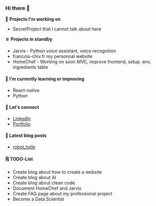 ### Hi there 👋
🔭 **Projects I'm working on**
- SecretProject that i cannot talk about here

⏸️ **Projects in standby**
- Jarvis - Python voice assistant, voice recognition
- francois-chiv.fr my personnal website
- HomeChef - Working on soon MVC, improve frontend, setup .env, ingredients table

#### 🌱 **I’m currently learning or improving**
- React-native
- Python

#### 💬 Let's connect
- [LinkedIn](https://www.linkedin.com/in/fran%C3%A7ois-chiv-982737182/)
- [Portfolio](https://francois-chiv.github.io)

#### 📝 Latest blog posts
- [robot_tutle](https://francois-chiv.github.io/projet1)

#### 🗒️ TODO-List
- Create blog about how to create a website
- Create blog about AI
- Create blog about clean code
- Document HomeChef and Jarvis
- Create FAQ page about my professional project
- Become a Data Scientist
